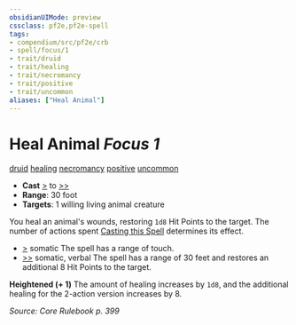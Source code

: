 ```yaml
---
obsidianUIMode: preview
cssclass: pf2e,pf2e-spell
tags:
- compendium/src/pf2e/crb
- spell/focus/1
- trait/druid
- trait/healing
- trait/necromancy
- trait/positive
- trait/uncommon
aliases: ["Heal Animal"]
---
```

# Heal Animal *Focus 1*   
[druid](Reference/Rules/Traits/druid.md "Druid Class Trait")  [healing](healing.md "Healing Effect Trait")  [necromancy](necromancy.md "Necromancy School Trait")  [positive](positive.md "Positive Energy & Element Trait")  [uncommon](uncommon.md "Uncommon Rarity Trait")  

- **Cast** [>](chapter-9-playing-the-game.md#Actions "Single Action") to [>>](chapter-9-playing-the-game.md#Actions "Two-Action") 
- **Range**: 30 foot
- **Targets**: 1 willing living animal creature

You heal an animal's wounds, restoring `1d8` Hit Points to the target. The number of actions spent [Casting this Spell](cast-a-spell.md) determines its effect.

- [>](chapter-9-playing-the-game.md#Actions "Single Action") somatic The spell has a range of touch.
- [>>](chapter-9-playing-the-game.md#Actions "Two-Action") somatic, verbal The spell has a range of 30 feet and restores an additional 8 Hit Points to the target.

**Heightened (+ 1)** The amount of healing increases by `1d8`, and the additional healing for the 2-action version increases by 8.

*Source: Core Rulebook p. 399*